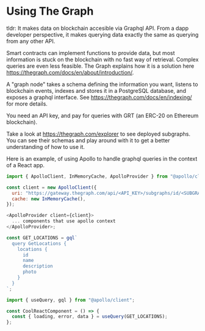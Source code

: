 # Using The Graph

tldr: It makes data on blockchain accesible via Graphql API. From a dapp developer perspective, it makes querying data exactly the same as querying from any other API.

Smart contracts can implement functions to provide data, but most information is stuck on the blockchain with no fast way of retrieval. Complex queries are even less feasible. The Graph explains how it is a solution here https://thegraph.com/docs/en/about/introduction/.

A "graph node" takes a schema defining the information you want, listens to blockchain events, indexes and stores it in a PostgreSQL database, and exposes a graphql interface. See https://thegraph.com/docs/en/indexing/ for more details.

You need an API key, and pay for queries with GRT (an ERC-20 on Ethereum blockchain).

Take a look at https://thegraph.com/explorer to see deployed subgraphs. You can see their schemas and play around with it to get a better understanding of how to use it.

Here is an example, of using Apollo to handle graphql queries in the context of a React app.

```js
import { ApolloClient, InMemoryCache, ApolloProvider } from "@apollo/client";

const client = new ApolloClient({
  uri: "https://gateway.thegraph.com/api/<API_KEY>/subgraphs/id/<SUBGRAPH_ID>",
  cache: new InMemoryCache(),
});

<ApolloProvider client={client}>
  ... components that use apollo context
</ApolloProvider>;
```

```js
const GET_LOCATIONS = gql`
  query GetLocations {
    locations {
      id
      name
      description
      photo
    }
  }
`;

import { useQuery, gql } from "@apollo/client";

const CoolReactComponent = () => {
  const { loading, error, data } = useQuery(GET_LOCATIONS);
};
```
